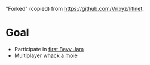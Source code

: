 "Forked" (copied) from https://github.com/Vrixyz/litlnet.

# Goal

- Participate in [first Bevy Jam](https://itch.io/jam/bevy-jam-1)
- Multiplayer [whack a mole](https://en.wikipedia.org/wiki/Whac-A-Mole)